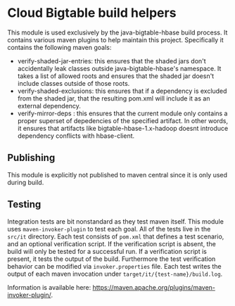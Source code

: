 # Cloud Bigtable build helpers

This module is used exclusively by the java-bigtable-hbase build process.
It contains various maven plugins to help maintain this project.
Specifically it contains the following maven goals:

- verify-shaded-jar-entries: this ensures that the shaded jars don't accidentally
  leak classes outside java-bigtable-hbase's namespace. It takes a list of
  allowed roots and ensures that the shaded jar doesn't include classes outside
  of those roots.
- verify-shaded-exclusions: this ensures that if a dependency is excluded from
  the shaded jar, that the resulting pom.xml will include it as an external
  dependency.
- verify-mirror-deps : this ensures that the current module only contains a
  proper superset of depedencies of the specified artifact. In other words, it
  ensures that artifacts like bigtable-hbase-1.x-hadoop doesnt introduce
  dependency conflicts with hbase-client.

## Publishing

This module is explicitly not published to maven central since it is only used
during build.

 ## Testing
 
Integration tests are bit nonstandard as they test maven itself. This module
uses `maven-invoker-plugin` to test each goal. All of the tests live in the
`src/it` directory. Each test consists of `pom.xml` that defines a test scenario,
and an optional verification script. If the verification script is absent, the
build will only be tested for a successful run. If a verification script is 
present, it tests the output of the build. Furthermore the test verification
behavior can be modified via `invoker.properties` file. Each test writes the 
output of each maven invocation under `target/it/{test-name}/build.log`.

Information is available here: https://maven.apache.org/plugins/maven-invoker-plugin/.
